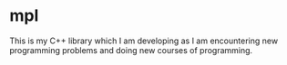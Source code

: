 # mpl

This is my C++ library which I am developing as I am
encountering new programming problems and doing new courses
of programming.
